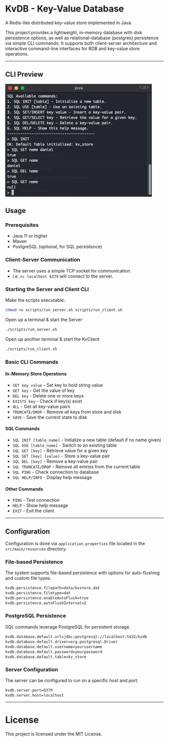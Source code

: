 # KvDB - Key-Value Database


A Redis-like distributed key-value store implemented in Java.

This project provides a lightweight, in-memory database with disk persistence options, as well as relational-database (postgres) persistence via
simple CLI commands.
It supports both client-server architecture and interactive command-line interfaces for RDB and key-value store operations.

--- 

## CLI Preview

![Lucid Search Engine GUI](assets/img.png)

## Usage

### Prerequisites

- Java 11 or higher
- Maven
- PostgreSQL (optional, for SQL persistence)

### Client-Server Communication

- The server uses a simple TCP socket for communication.
- i.e. `nc localhost 6379` will connect to the server.

### Starting the Server and Client CLI

Make the scripts executable:

```bash
chmod +x scripts/run_server.sh scripts/run_client.sh
```

Open up a terminal & start the Server

```bash
./scripts/run_server.sh
```

Open up another terminal & start the KvClient

```bash
./scripts/run_client.sh
```

### Basic CLI Commands

#### In-Memory Store Operations

- `SET key value` - Set key to hold string value
- `GET key` - Get the value of key
- `DEL key` - Delete one or more keys
- `EXISTS key` - Check if key(s) exist
- `ALL` - Get all key-value pairs
- `TRUNCATE/DROP` - Remove all keys from store and disk
- `SAVE` - Save the current state to disk

#### SQL Commands

- `SQL INIT [table_name]` - Initialize a new table (default if no name given)
- `SQL USE [table_name]` - Switch to an existing table
- `SQL GET [key]` - Retrieve value for a given key
- `SQL SET [key] [value]` - Store a key-value pair
- `SQL DEL [key]` - Remove a key-value pair
- `SQL TRUNCATE/DROP` - Remove all entries from the current table
- `SQL PING` - Check connection to database
- `SQL HELP/INFO` - Display help message

#### Other Commands

- `PING` - Test connection
- `HELP` - Show help message
- `EXIT` - Exit the client

--- 

## Configuration

Configuration is done via `application.properties` file located in the `src/main/resources` directory.


### File-based Persistence

The system supports file-based persistence with options for auto-flushing and custom file types.

```properties
kvdb.persistence.filepath=data/kvstore.dat
kvdb.persistence.filetype=dat
kvdb.persistence.enableAutoFlush=true
kvdb.persistence.autoFlushInterval=2
```

### PostgreSQL Persistence

SQL commands leverage PostgreSQL for persistent storage.

```properties
kvdb.database.default.url=jdbc:postgresql://localhost:5432/kvdb
kvdb.database.default.driver=org.postgresql.Driver
kvdb.database.default.username=yourusername
kvdb.database.default.password=yourpassword
kvdb.database.default.table=kv_store
```

### Server Configuration

The server can be configured to run on a specific host and port.

```properties
kvdb.server.port=6379
kvdb.server.host=localhost
```

--- 

# License

This project is licensed under the MIT License.
